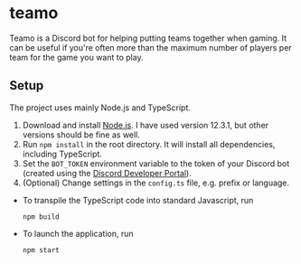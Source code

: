 # teamo
Teamo is a Discord bot for helping putting teams together when gaming. It can be useful if you're often more than the maximum number of players per team for the game you want to play.

## Setup
The project uses mainly Node.js and TypeScript. 
1. Download and install [Node.js](https://nodejs.org/en/). I have used version 12.3.1, but other versions should be fine as well.
2. Run `npm install` in the root directory. It will install all dependencies, including TypeScript.
3. Set the `BOT_TOKEN` environment variable to the token of your Discord bot (created using the [Discord Developer Portal](https://discordapp.com/developers/applications/)).
4. (Optional) Change settings in the `config.ts` file, e.g. prefix or language.

- To transpile the TypeScript code into standard Javascript, run
  ```
  npm build
  ```

- To launch the application, run
  ```
  npm start
  ```
